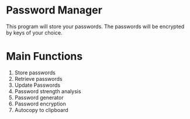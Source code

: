 # Password Manager

This program will store your passwords. The passwords will be encrypted by keys of your choice.

# Main Functions

1. Store passwords
2. Retrieve passwords
3. Update Passwords
4. Password strength analysis
5. Password generator
6. Password encryption
7. Autocopy to clipboard

